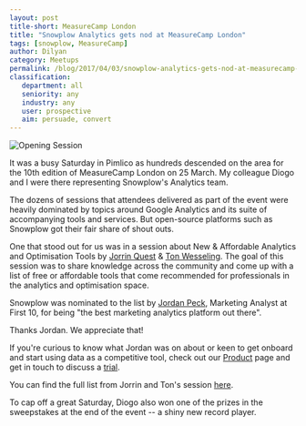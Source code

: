 ```yaml
---
layout: post
title-short: MeasureCamp London
title: "Snowplow Analytics gets nod at MeasureCamp London"
tags: [snowplow, MeasureCamp]
author: Dilyan
category: Meetups
permalink: /blog/2017/04/03/snowplow-analytics-gets-nod-at-measurecamp-london/
classification:
   department: all
   seniority: any
   industry: any
   user: prospective
   aim: persuade, convert
---
```


![Opening Session][measurecamp10]

It was a busy Saturday in Pimlico as hundreds descended on the area for the 10th edition of MeasureCamp London on 25 March. My colleague Diogo and I were there representing Snowplow's Analytics team.

The dozens of sessions that attendees delivered as part of the event were heavily dominated by topics around Google Analytics and its suite of accompanying tools and services. But open-source platforms such as Snowplow got their fair share of shout outs.

One that stood out for us was in a session about New & Affordable Analytics and Optimisation Tools by [Jorrin Quest](https://twitter.com/jorrinq) & [Ton Wesseling](https://twitter.com/tonw). The goal of this session was to share knowledge across the community and come up with a list of free or affordable tools that come recommended for professionals in the analytics and optimisation space.

Snowplow was nominated to the list by [Jordan Peck](https://twitter.com/jordanpeck89), Marketing Analyst at First 10, for being "the best marketing analytics platform out there".

Thanks Jordan. We appreciate that!

If you're curious to know what Jordan was on about or keen to get onboard and start using data as a competitive tool, check out our [Product](/product/) page and get in touch to discuss a [trial](/trial/).

You can find the full list from Jorrin and Ton's session [here](https://docs.google.com/spreadsheets/d/18-krMKn-gLmBj_id8BummS8Xfo45E_Phr6U3tFQBvp8/pubhtml?gid=0&single=true).

To cap off a great Saturday, Diogo also won one of the prizes in the sweepstakes at the end of the event -- a shiny new record player.

[measurecamp10]: /assets/img/blog/2017/03/measurecamp10.jpg
